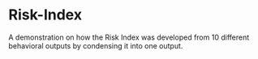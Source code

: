 # Risk-Index
A demonstration on how the Risk Index was developed from 10 different behavioral outputs by condensing it into one output.
